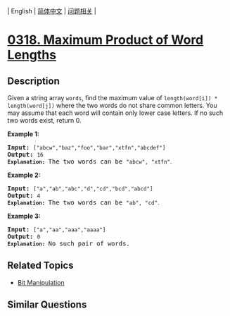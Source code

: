 
| English | [简体中文](README.md) | [问题相关](QUESTION.md) |
# [0318. Maximum Product of Word Lengths](https://leetcode-cn.com/problems/maximum-product-of-word-lengths/)
## Description
<p>Given a string array <code>words</code>, find the maximum value of <code>length(word[i]) * length(word[j])</code> where the two words do not share common letters. You may assume that each word will contain only lower case letters. If no such two words exist, return 0.</p>

<p><b>Example 1:</b></p>

<pre>
<b>Input:</b> <code>[&quot;abcw&quot;,&quot;baz&quot;,&quot;foo&quot;,&quot;bar&quot;,&quot;xtfn&quot;,&quot;abcdef&quot;]</code>
<b>Output: </b><code>16 
<strong>Explanation: </strong></code>The two words can be <code>&quot;abcw&quot;, &quot;xtfn&quot;</code><span style="font-family: sans-serif, Arial, Verdana, &quot;Trebuchet MS&quot;;">.</span></pre>

<p><b>Example 2:</b></p>

<pre>
<b>Input:</b> <code>[&quot;a&quot;,&quot;ab&quot;,&quot;abc&quot;,&quot;d&quot;,&quot;cd&quot;,&quot;bcd&quot;,&quot;abcd&quot;]</code>
<b>Output: </b><code>4 
<strong>Explanation: </strong></code>The two words can be <code>&quot;ab&quot;, &quot;cd&quot;</code><span style="font-family: sans-serif, Arial, Verdana, &quot;Trebuchet MS&quot;;">.</span></pre>

<p><b>Example 3:</b></p>

<pre>
<b>Input:</b> <code>[&quot;a&quot;,&quot;aa&quot;,&quot;aaa&quot;,&quot;aaaa&quot;]</code>
<b>Output: </b><code>0 
<strong>Explanation: </strong></code>No such pair of words.
</pre>

## Related Topics
- [Bit Manipulation](https://leetcode-cn.com/tag/bit-manipulation)
## Similar Questions

